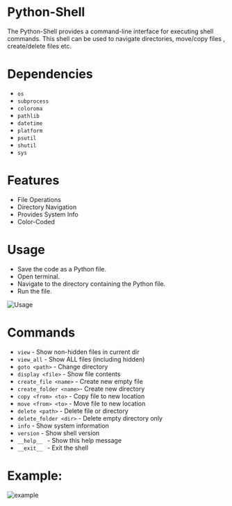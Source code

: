 # Python-Shell

The Python-Shell provides a command-line interface for executing shell commands.
This shell can be used to navigate directories, move/copy files , create/delete files etc. 

# Dependencies 

* ```os```
* ```subprocess```
* ```coloroma```
* ```pathlib```
* ```datetime```
* ```platform```
* ```psutil```
* ```shutil```
* ```sys```

# Features

* File Operations
* Directory Navigation
* Provides System Info
* Color-Coded

# Usage

* Save the code as a Python file.
* Open terminal.
* Navigate to the directory containing the Python file.
* Run the file.


![Usage](https://github.com/user-attachments/assets/7425ba77-c94a-4f8f-83a1-f0ead6c4ed92)



# Commands

* ```view```                - Show non-hidden files in current dir
* ```view_all```            - Show ALL files (including hidden)
* ```goto <path>```         - Change directory 
* ```display <file>```      - Show file contents
* ```create_file <name>```  - Create new empty file
* ```create_folder <name>```- Create new directory
* ```copy <from> <to>```    - Copy file to new location
* ```move <from> <to>```    - Move file to new location
* ```delete <path>```       - Delete file or directory
* ```delete_folder <dir>``` - Delete empty directory only
* ```info```                - Show system information
* ```version```             - Show shell version
* ```__help__ ```          - Show this help message
* ```__exit__ ```           - Exit the shell

# Example:

![example](https://github.com/user-attachments/assets/b5efe242-cf81-4eb7-ae89-386182f067c1)



  





